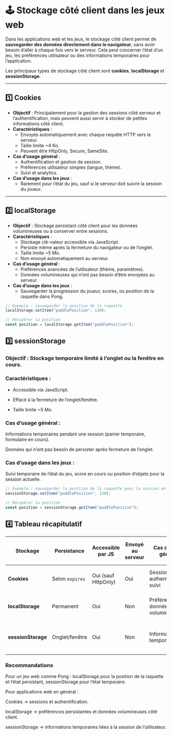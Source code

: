 # 🕹️ Stockage côté client dans les jeux web

Dans les applications web et les jeux, le stockage côté client permet de **sauvegarder des données directement dans le navigateur**, sans avoir besoin d’aller à chaque fois vers le serveur. Cela peut concerner l’état d’un jeu, les préférences utilisateur ou des informations temporaires pour l’application.

Les principaux types de stockage côté client sont **cookies**, **localStorage** et **sessionStorage**.

---

## 1️⃣ Cookies

- **Objectif** : Principalement pour la gestion des sessions côté serveur et l’authentification, mais peuvent aussi servir à stocker de petites informations côté client.
- **Caractéristiques** :
  - Envoyés automatiquement avec chaque requête HTTP vers le serveur.
  - Taille limite ~4 Ko.
  - Peuvent être HttpOnly, Secure, SameSite.
- **Cas d’usage général** :
  - Authentification et gestion de session.
  - Préférences utilisateur simples (langue, thème).
  - Suivi et analytics.
- **Cas d’usage dans les jeux** :
  - Rarement pour l’état du jeu, sauf si le serveur doit suivre la session du joueur.

---

## 2️⃣ localStorage

- **Objectif** : Stockage persistant côté client pour les données volumineuses ou à conserver entre sessions.
- **Caractéristiques** :
  - Stockage clé-valeur accessible via JavaScript.
  - Persiste même après la fermeture du navigateur ou de l’onglet.
  - Taille limite ~5 Mo.
  - Non envoyé automatiquement au serveur.
- **Cas d’usage général** :
  - Préférences avancées de l’utilisateur (thème, paramètres).
  - Données volumineuses qui n’ont pas besoin d’être envoyées au serveur.
- **Cas d’usage dans les jeux** :
  - Sauvegarder la progression du joueur, scores, ou position de la raquette dans Pong.

```js
// Exemple : sauvegarder la position de la raquette
localStorage.setItem("paddlePosition", 120);

// Récupérer la position
const position = localStorage.getItem("paddlePosition");
```
## 3️⃣ sessionStorage

### Objectif : Stockage temporaire limité à l’onglet ou la fenêtre en cours.

### Caractéristiques :

- Accessible via JavaScript.

- Effacé à la fermeture de l’onglet/fenêtre.

- Taille limite ~5 Mo.

### Cas d’usage général :

Informations temporaires pendant une session (panier temporaire, formulaire en cours).

Données qui n’ont pas besoin de persister après fermeture de l’onglet.

### Cas d’usage dans les jeux :

Suivi temporaire de l’état du jeu, score en cours ou position d’objets pour la session actuelle.

```js
// Exemple : sauvegarder la position de la raquette pour la session en cours
sessionStorage.setItem("paddlePosition", 120);

// Récupérer la position
const position = sessionStorage.getItem("paddlePosition");
```

## 4️⃣ Tableau récapitulatif

| Stockage        | Persistance         | Accessible par JS | Envoyé au serveur | Cas d’usage général                         | Cas d’usage dans les jeux                             |
|-----------------|---------------------|------------------|-------------------|---------------------------------------------|-------------------------------------------------------|
| **Cookies**     | Selon `expires`     | Oui (sauf HttpOnly) | Oui               | Sessions, authentification, suivi           | Rare, suivi de session côté serveur                   |
| **localStorage**| Permanent           | Oui              | Non               | Préférences, données volumineuses           | Progression joueur, état du jeu entre sessions        |
| **sessionStorage** | Onglet/fenêtre   | Oui              | Non               | Informations temporaires                    | État temporaire du jeu pendant la session             |


### Recommandations

Pour un jeu web comme Pong : localStorage pour la position de la raquette et l’état persistant, sessionStorage pour l’état temporaire.

Pour applications web en général :

Cookies → sessions et authentification.

localStorage → préférences persistantes et données volumineuses côté client.

sessionStorage → informations temporaires liées à la session de l’utilisateur.
